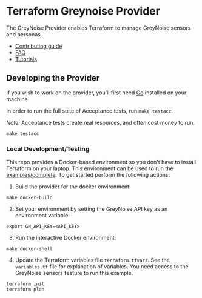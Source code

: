 # Terraform Greynoise Provider

The GreyNoise Provider enables Terraform to manage GreyNoise sensors and personas.

* [Contributing guide]()
* [FAQ]()
* [Tutorials]()

## Developing the Provider

If you wish to work on the provider, you'll first need [Go](http://www.golang.org) installed on your machine.

In order to run the full suite of Acceptance tests, run `make testacc`.

*Note:* Acceptance tests create real resources, and often cost money to run.

```shell
make testacc
```

### Local Development/Testing

This repo provides a Docker-based environment so you don't have to install Terraform on your laptop.
This environment can be used to run the [examples/complete](examples/complete). To get started perform the following
actions:

1. Build the provider for the docker environment:

```shell
make docker-build
```

2. Set your environment by setting the GreyNoise API key as an environment variable:

```shell 
export GN_API_KEY=<API_KEY>
```

3. Run the interactive Docker environment:

```shell 
make docker-shell 
```

4. Update the Terraform variables file `terraform.tfvars`. See the `variables.tf` file for explanation of variables.
   You need access to the GreyNoise sensors feature to run this example.

```shell
terraform init 
terraform plan 
```
